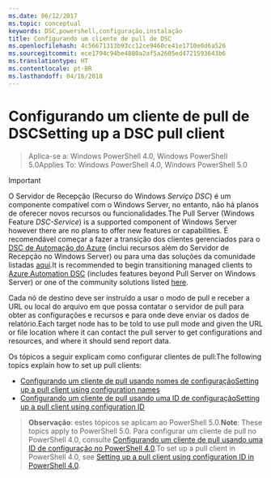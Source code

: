 ```yaml
---
ms.date: 06/12/2017
ms.topic: conceptual
keywords: DSC,powershell,configuração,instalação
title: Configurando um cliente de pull de DSC
ms.openlocfilehash: 4c56671313b93cc12ce9460ce41e1710e0d6a526
ms.sourcegitcommit: ece1794c94be4880a2af5a2605ed4721593643b6
ms.translationtype: HT
ms.contentlocale: pt-BR
ms.lasthandoff: 04/16/2018
---
```

# <a name="setting-up-a-dsc-pull-client"></a><span data-ttu-id="94bd1-103">Configurando um cliente de pull de DSC</span><span class="sxs-lookup"><span data-stu-id="94bd1-103">Setting up a DSC pull client</span></span>

> <span data-ttu-id="94bd1-104">Aplica-se a: Windows PowerShell 4.0, Windows PowerShell 5.0</span><span class="sxs-lookup"><span data-stu-id="94bd1-104">Applies To: Windows PowerShell 4.0, Windows PowerShell 5.0</span></span>

> [!IMPORTANT]
> <span data-ttu-id="94bd1-105">O Servidor de Recepção (Recurso do Windows *Serviço DSC*) é um componente compatível com o Windows Server, no entanto, não há planos de oferecer novos recursos ou funcionalidades.</span><span class="sxs-lookup"><span data-stu-id="94bd1-105">The Pull Server (Windows Feature *DSC-Service*) is a supported component of Windows Server however there are no plans to offer new features or capabilities.</span></span> <span data-ttu-id="94bd1-106">É recomendável começar a fazer a transição dos clientes gerenciados para o [DSC de Automação do Azure](/azure/automation/automation-dsc-getting-started) (inclui recursos além do Servidor de Recepção no Windows Server) ou para uma das soluções da comunidade listadas [aqui](pullserver.md#community-solutions-for-pull-service).</span><span class="sxs-lookup"><span data-stu-id="94bd1-106">It is recommended to begin transitioning managed clients to [Azure Automation DSC](/azure/automation/automation-dsc-getting-started) (includes features beyond Pull Server on Windows Server) or one of the community solutions listed [here](pullserver.md#community-solutions-for-pull-service).</span></span>

<span data-ttu-id="94bd1-107">Cada nó de destino deve ser instruído a usar o modo de pull e receber a URL ou local do arquivo em que possa contatar o servidor de pull para obter as configurações e recursos e para onde deve enviar os dados de relatório.</span><span class="sxs-lookup"><span data-stu-id="94bd1-107">Each target node has to be told to use pull mode and given the URL or file location where it can contact the pull server to get configurations and resources, and where it should send report data.</span></span>

<span data-ttu-id="94bd1-108">Os tópicos a seguir explicam como configurar clientes de pull:</span><span class="sxs-lookup"><span data-stu-id="94bd1-108">The following topics explain how to set up pull clients:</span></span>

* [<span data-ttu-id="94bd1-109">Configurando um cliente de pull usando nomes de configuração</span><span class="sxs-lookup"><span data-stu-id="94bd1-109">Setting up a pull client using configuration names</span></span>](pullClientConfigNames.md)
* [<span data-ttu-id="94bd1-110">Configurando um cliente de pull usando uma ID de configuração</span><span class="sxs-lookup"><span data-stu-id="94bd1-110">Setting up a pull client using configuration ID</span></span>](pullClientConfigID.md)

> <span data-ttu-id="94bd1-111">**Observação**: estes tópicos se aplicam ao PowerShell 5.0.</span><span class="sxs-lookup"><span data-stu-id="94bd1-111">**Note**: These topics apply to PowerShell 5.0.</span></span> <span data-ttu-id="94bd1-112">Para configurar um cliente de pull no PowerShell 4.0, consulte [Configurando um cliente de pull usando uma ID de configuração no PowerShell 4.0](pullClientConfigID4.md).</span><span class="sxs-lookup"><span data-stu-id="94bd1-112">To set up a pull client in PowerShell 4.0, see [Setting up a pull client using configuration ID in PowerShell 4.0](pullClientConfigID4.md).</span></span>